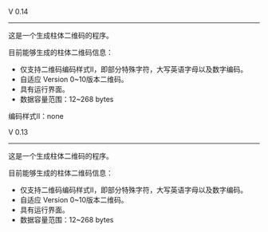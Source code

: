 V 0.14

----------------

这是一个生成柱体二维码的程序。

目前能够生成的柱体二维码信息：

+ 仅支持二维码编码样式Ⅱ，即部分特殊字符，大写英语字母以及数字编码。
+ 自适应 Version 0~10版本二维码。
+ 具有运行界面。
+ 数据容量范围：12~268 bytes

编码样式Ⅱ：none

V 0.13

----------------

这是一个生成柱体二维码的程序。

目前能够生成的柱体二维码信息：

+ 仅支持二维码编码样式Ⅱ，即部分特殊字符，大写英语字母以及数字编码。
+ 自适应 Version 0~10版本二维码。
+ 具有运行界面。
+ 数据容量范围：12~268 bytes